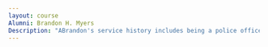```yaml
---
layout: course
Alumni: Brandon H. Myers
Description: "ABrandon's service history includes being a police office, security contractor for the U.S. State Department, and investigator for the state Inspector General's Office. Most recently, Myers and his family created the Samuel R. Myers Foundation in honor of his son who suffered from mental health issues and ended his live in December of 2016."
---
```

